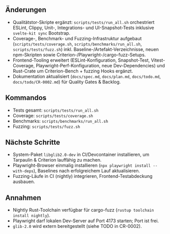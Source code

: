 ## Änderungen
- Qualitätstor-Skripte ergänzt: `scripts/tests/run_all.sh` orchestriert ESLint, Clippy, Unit-, Integrations- und UI-Snapshot-Tests inklusive `svelte-kit sync` Bootstrap.
- Coverage-, Benchmark- und Fuzzing-Infrastruktur aufgebaut (`scripts/tests/coverage.sh`, `scripts/benchmarks/run_all.sh`, `scripts/tests/fuzz.sh`) inkl. Baseline-/Artefakt-Verzeichnisse, neuen npm-Skripten sowie Criterion-/Playwright-/cargo-fuzz-Setups.
- Frontend-Tooling erweitert (ESLint-Konfiguration, Snapshot-Test, Vitest-Coverage, Playwright-Perf-Konfiguration, neue Dev-Dependencies) und Rust-Crate um Criterion-Bench + fuzzing Hooks ergänzt.
- Dokumentation aktualisiert (`docs/spec.md`, `docs/plan.md`, `docs/todo.md`, `docs/todo/CR-0002.md`) für Quality Gates & Backlog.

## Kommandos
- Tests gesamt: `scripts/tests/run_all.sh`
- Coverage: `scripts/tests/coverage.sh`
- Benchmarks: `scripts/benchmarks/run_all.sh`
- Fuzzing: `scripts/tests/fuzz.sh`

## Nächste Schritte
- System-Paket `libglib2.0-dev` in CI/Devcontainer installieren, um Tarpaulin & Criterion lauffähig zu machen.
- Playwright-Browser einmalig installieren (`npx playwright install --with-deps`), Baselines nach erfolgreichem Lauf aktualisieren.
- Fuzzing-Läufe in CI (nightly) integrieren, Frontend-Testabdeckung ausbauen.

## Annahmen
- Nightly Rust-Toolchain verfügbar für cargo-fuzz (`rustup toolchain install nightly`).
- Playwright darf lokalen Dev-Server auf Port 4173 starten; Port ist frei.
- `glib-2.0` wird extern bereitgestellt (siehe TODO in CR-0002).
